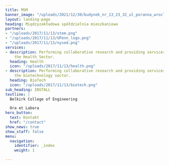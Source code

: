 ```yaml
---
title: MSM
banner_image: "/uploads/2021/12/30/budynek_nr_13_23_32_ul_poranna_wroclaw_39968.jpg"
layout: landing-page
heading: Międzyzakładowa spółdzielnia mieszkaniowa
partners:
- "/uploads/2017/11/13/stem.png"
- "/uploads/2017/11/13/UPenn_logo.png"
- "/uploads/2017/11/13/nysed.png"
services:
- description: Performing collaborative research and providing services to support
    the Health Sector.
  heading: Health
  icon: "/uploads/2017/11/13/health.png"
- description: Performing collaborative research and providing services to support
    the biotechnology sector.
  heading: BioTech
  icon: "/uploads/2017/11/13/biotech.png"
sub_heading: INSTALL
textline: |
  Belkirk College of Engineering

  Ora et Labora
hero_button:
  text: Kontakt
  href: "/contact"
show_news: true
show_staff: false
menu:
  navigation:
    identifier: _index
    weight: 1

---
```

